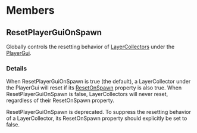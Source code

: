 # Members

## ResetPlayerGuiOnSpawn
Globally controls the resetting behavior of
[LayerCollectors](class:LayerCollector) under the [PlayerGui](class:PlayerGui).

### Details
When ResetPlayerGuiOnSpawn is true (the default), a LayerCollector under the
PlayerGui will reset if its [ResetOnSpawn](class:LayerCollector/ResetOnSpawn)
property is also true. When ResetPlayerGuiOnSpawn is false, LayerCollectors will
never reset, regardless of their ResetOnSpawn property.

ResetPlayerGuiOnSpawn is deprecated. To suppress the resetting behavior of a
LayerCollector, its ResetOnSpawn property should explicitly be set to false.
